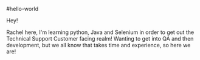 #hello-world

Hey!

Rachel here, I'm learning python, Java and Selenium in order to get out the Technical Support Customer facing realm!
Wanting to get into QA and then development, but we all know that takes time and experience, so here we are! 
